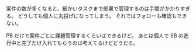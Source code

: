 案件の数が多くなると、細かいタスクまで部署で管理するのは手間がかかりすぎる。
どうしても個人に丸投げになってしまう。
それではフォローも確認もできない。

PB だけで案件ごとに課題管理するくらいはできるけど。
あとは個人で SB の進行中と完了だけ入れてもらうのは考えてるけどどうだろ。
